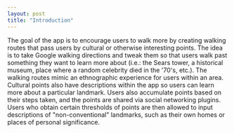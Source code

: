 ```yaml
---
layout: post
title: "Introduction"
---
```


The goal of the app is to
encourage users to walk more by creating walking routes that pass users
by cultural or otherwise interesting points. The idea is to take Google
walking directions and tweak them so that users walk past something they
want to learn more about (i.e.: the Sears tower, a historical museum,
place where a random celebrity died in the '70's, etc.). The walking
routes mimic an ethnographic experience for users within an area.
Cultural points also have descriptions within the app so users can learn
more about a particular landmark. Users also accumulate points based on
their steps taken, and the points are shared via social networking
plugins. Users who obtain certain thresholds of points are then allowed
to input descriptions of "non-conventional" landmarks, such as their own
homes or places of personal significance.
